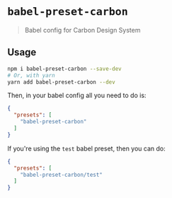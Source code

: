 # `babel-preset-carbon`

> Babel config for Carbon Design System

## Usage

```bash
npm i babel-preset-carbon --save-dev
# Or, with yarn
yarn add babel-preset-carbon --dev
```

Then, in your babel config all you need to do is:

```json
{
  "presets": [
    "babel-preset-carbon"
  ]
}
```

If you're using the `test` babel preset, then you can do:

```json
{
  "presets": [
    "babel-preset-carbon/test"
  ]
}
```
